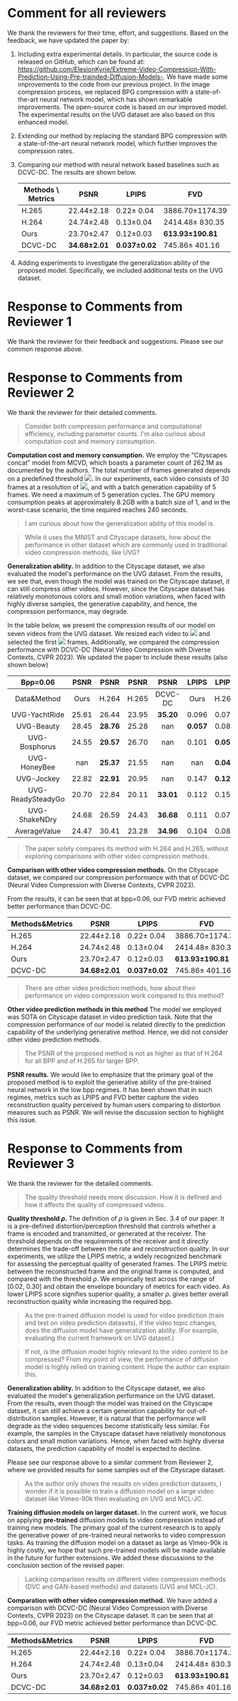   
# Comment for all reviewers
  
We thank the reviewers for their time, effort, and suggestions. Based on the feedback, we have updated the paper by:
  
1. Including extra experimental details. In particular, the source code is released on GitHub, which can be found at: <https://github.com/ElesionKyrie/Extreme-Video-Compression-With-Prediction-Using-Pre-trainded-Diffusion-Models->. We have made some improvements to the code from our previous project. In the image compression process, we replaced BPG compression with a state-of-the-art neural network model, which has shown remarkable improvements. The open-source code is based on our improved model. The experimental results on the UVG dataset are also based on this enhanced model.
  
2. Extending our method by replacing the standard BPG compression with a state-of-the-art neural network model, which further improves the compression rates.
  
3. Comparing our method with neural network based baselines such as DCVC-DC. The results are shown below.
  
  
    | Methods \ Metrics | PSNR | LPIPS | FVD |
    | ------- | ------- | ------- | ------- |
    | H.265   | 22.44&plusmn;2.18  | 0.22&plusmn; 0.04| 3886.70&plusmn;1174.39   |
    | H.264   | 24.74&plusmn;2.48  | 0.13&plusmn;0.04  | 2414.48&plusmn; 830.35  |
    | Ours   | 23.70&plusmn;2.47   | 0.12&plusmn;0.03  | **613.93&plusmn;190.81**  |
    | DCVC-DC  | **34.68&plusmn;2.01**  | **0.037&plusmn;0.02**  | 745.86&plusmn; 401.16   |
  
  
  
  
  
3. Adding experiments to investigate the generalization ability of the proposed model. Specifically, we included additional tests on the UVG dataset. 
  
  
# Response to Comments from Reviewer 1
  
We thank the reviewer for their feedback and suggestions. Please see our common response above. 
  
# Response to Comments from Reviewer 2
  
We thank the reviewer for their detailed comments. 
  
> Consider both compression performance and computational efficiency, including parameter counts. I'm also curious about computation cost and memory consumption.
  
  
**Computation cost and memory consumption.** We employ the "Cityscapes concat" model from MCVD, which boasts a parameter count of 262.1M as documented by the authors. The total number of frames generated depends on a predefined threshold <img src="https://latex.codecogs.com/gif.latex?\rho"/>. In our experiments, each video consists of 30 frames at a resolution of <img src="https://latex.codecogs.com/gif.latex?128\times128"/>, and with a batch generation capability of 5 frames. We need a maximum of 5 generation cycles. The GPU memory consumption peaks at approximately 8.2GB with a batch size of 1, and in the worst-case scenario, the time required reaches 240 seconds.
  
> I am curious about how the generalization ability of this model is.     
  
  
>  While it uses the MNIST and Cityscape datasets, how about the performance in other dataset which are commonly used in traditional video compression methods, like UVG?
  
**Generalization ability.** In addition to the Cityscape dataset, we also evaluated the model's performance on the UVG dataset. From the results, we see that, even though the model was trained on the Cityscape dataset, it can still compress other videos. However, since the Cityscape dataset has relatively monotonous colors and small motion variations, when faced with highly diverse samples, the generative capability, and hence, the compression performance, may degrade.
  
In the table below, we present the compression results of our model on seven videos from the UVG dataset. We resized each video to <img src="https://latex.codecogs.com/gif.latex?128\times128"/> and selected the first <img src="https://latex.codecogs.com/gif.latex?30"/> frames. Additionally, we compared the compression performance with DCVC-DC (Neural Video Compression with Diverse Contexts, CVPR 2023). We updated the paper to include these results (also shown below)
  
  
  
|Bpp=0.06  | PSNR  | PSNR  | PSNR  | PSNR  | LPIPS  | LPIPS  | LPIPS  | LPIPS  | FVD | FVD | FVD | FVD |
|:----------:|:----------:|:----------:|:----------:|:----------:|:----------:|:----------:|:----------:|:----------:|:----------:|:----------:|:----------:|:----------:|
| Data&Method     | Ours     | H.264     | H.265     | DCVC-DC     | Ours     | H.264     | H.265     | DCVC-DC     | Ours     | H.264     | H.265     | DCVC-DC     |
| UVG-YachtRide     | 25.61     | 26.44     | 23.95     | **35.20**     | 0.096     | 0.075     | 0.14     | **0.009**     | 2540     | 1958     | 4282      | **218**     |
| UVG-Beauty     | 28.45     | **28.76**     | 25.28     | nan     | **0.057**     |  0.086     | 0.17     | nan     | **1416**     | 1913     | 3227     | nan     |
| UVG-Bosphorus     | 24.55     | **29.57**     | 26.70     | nan     |  0.101     | **0.053**    |  0.104     | nan     | **2079**     | 2275     | 2951     | nan     |
| UVG-HoneyBee     | nan     |  **25.37**     | 21.55     | nan     | nan     | **0.047**     | 0.196     | nan     | nan     | **554**     | 1446     | nan     |
| UVG-Jockey     | 22.82     | **22.91**     |  20.95     | nan     | 0.147     | **0.124**     | 0.201     | nan     | **2349**    | 4194     | 6426     | nan     |
| UVG-ReadySteadyGo     | 20.70     | 22.84     | 20.11     | **33.01**     | 0.112     | 0.155     | 0.316     | **0.032**     | 2832     | 3382     |  6347     | **902**     |
| UVG-ShakeNDry     | 24.68     | 26.59     | 24.43     | **36.68**     |  0.111     | 0.077     | 0.158     | 0.0257     | 1400     | 2126     | 2896     | **689**     |
| AverageValue | 24.47 | 30.41 | 23.28 | **34.96** | 0.104 | 0.088 | 0.184 | **0.022** | 2087 | 2343 | 4010 | **603** |
  
  
> The paper solely compares its method with H.264 and H.265, without exploring comparisons with other video compression methods.
  
**Comparison with other video compression methods.** On the Cityscape dataset, we compared our compression performance with that of DCVC-DC (Neural Video Compression with Diverse Contexts, CVPR 2023).
  
From the results, it can be seen that at bpp=0.06, our FVD metric achieved better performance than DCVC-DC.
  
  
| Methods&Metrics | PSNR | LPIPS | FVD |
| ------- | ------- | ------- | ------- |
| H.265   | 22.44&plusmn;2.18  | 0.22&plusmn; 0.04| 3886.70&plusmn;1174.39   |
| H.264   | 24.74&plusmn;2.48  | 0.13&plusmn;0.04  | 2414.48&plusmn; 830.35  |
| Ours   | 23.70&plusmn;2.47   | 0.12&plusmn;0.03  | **613.93&plusmn;190.81**  |
| DCVC-DC  | **34.68&plusmn;2.01**  | **0.037&plusmn;0.02**  | 745.86&plusmn; 401.16   |
  
  
>  There are other video prediction methods, how about their performance on video compression work compared to this method?
  
**Other video prediction methods in this method** The model we employed was SOTA on Cityscape dataset in video prediction task. Note that the compression performance of our model is related directly to the prediction capability of the underlying generative method. Hence, we did not consider other video prediction methods. 
  
  
> The PSNR of the proposed method is not as higher as that of H.264 for all BPP and of H.265 for larger BPP.
  
**PSNR results.** We would like to emphasize that the primary goal of the proposed method is to exploit the generative ability of the pre-trained neural network in the low bpp regimes. It has been shown that in such regimes, metrics such as LPIPS and FVD better capture the video reconstruction quality perceived by human users comparing to distortion measures such as PSNR. We will revise the discussion section to highlight this issue.
  
  
# Response to Comments from Reviewer 3
  
We thank the reviewer for the detailed comments.
  
> The quality threshold needs more discussion. How it is defined and how it affects the quality of compressed videos.
  
**Quality threshold $\rho$.** The definition of $\rho$ is given in Sec. 3.4 of our paper. It is a pre-defined distortion/perception threshold that controls whether a frame is encoded and transmitted, or generated at the receiver. The threshold depends on the requirements of the receiver and it directly determines the trade-off between the rate and reconstruction quality. 
In our experiments, we utilize the LPIPS metric, a widely recognized benchmark for assessing the perceptual quality of generated frames. The LPIPS metric between the reconstructed frame and the original frame is computed, and compared with the threshold $\rho$. We empirically test across the range of [0.02, 0.30] and obtain the envelope boundary of metrics for each video. As lower LPIPS score signifies superior quality, a smaller $\rho$. gives better overall reconstruction quality while increasing the required bpp.
  
  
  
> As the pre-trained diffusion model is used for video prediction (train and test on video prediction datasets), if the video topic changes, does the diffusion model have generalization ability. (For example, evaluating the current framework on UVG dataset.)
  
> If not, is the diffusion model highly relevant to the video content to be compressed? From my point of view, the performance of diffusion model is highly relied on training content. Hope the author can explain this.
  
  
**Generalization ability.** In addition to the Cityscape dataset, we also evaluated the model's generalization performance on the UVG dataset. From the results, even though the model was trained on the Cityscape dataset, it can still achieve a certain generation capability for out-of-distribution samples. However, it is natural that the performance will degrade as the video sequences become statistically less similar. For example, the samples in the Cityscape dataset have relatively monotonous colors and small motion variations. Hence, when faced with highly diverse datasets, the prediction capability of model is expected to decline. 
  
Please see our response above to a similar comment from Reviewer 2, where we provided results for some samples out of the Cityscape dataset.
  
  
> As the author only shows the results on video prediction datasets, I wonder if it is possible to train a diffusion model on a large video dataset like Vimeo-90k then evaluating on UVG and MCL-JC.
  
**Training diffusion models on larger dataset.** In the current work, we focus on applying **pre-trained** diffusion models to video compression instead of training new models. The primary goal of the current research is to apply the generative power of pre-trained neural networks to video compression tasks. As training the diffusion model on a dataset as large as Vimeo-90k is highly costly, we hope that such pre-trained models will be made available in the future for further extensions. We added these discussions to the conclusion section of the revised paper. 
  
  
> Lacking comparison results on different video compression methods (DVC and GAN-based methods) and datasets (UVG and MCL-JC).
  
  
**Comparation with other video compression method.** We have added a comparison  with DCVC-DC (Neural Video Compression with Diverse Contexts, CVPR 2023) on the Cityscape dataset. It can be seen that at bpp=0.06, our FVD metric achieved better performance than DCVC-DC.
  
| Methods&Metrics | PSNR | LPIPS | FVD |
| ------- | ------- | ------- | ------- |
| H.265   | 22.44&plusmn;2.18  | 0.22&plusmn; 0.04| 3886.70&plusmn;1174.39   |
| H.264   | 24.74&plusmn;2.48  | 0.13&plusmn;0.04  | 2414.48&plusmn; 830.35  |
| Ours   | 23.70&plusmn;2.47   | 0.12&plusmn;0.03  | **613.93&plusmn;190.81**  |
| DCVC-DC  | **34.68&plusmn;2.01**  | **0.037&plusmn;0.02**  | 745.86&plusmn; 401.16   |
  
  
